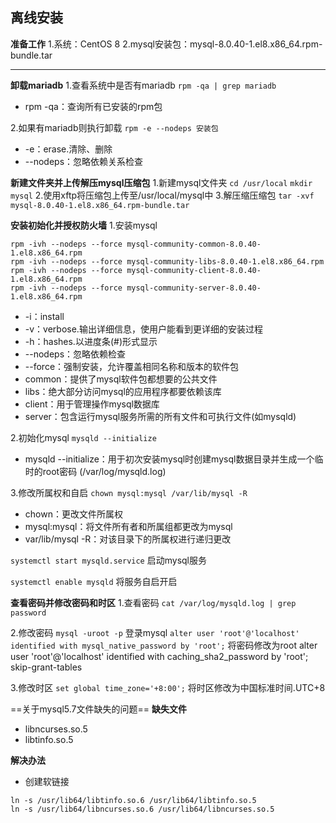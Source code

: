 ## 离线安装
**准备工作**
1.系统：CentOS 8
2.mysql安装包：mysql-8.0.40-1.el8.x86_64.rpm-bundle.tar
****
**卸载mariadb**
1.查看系统中是否有mariadb
`rpm -qa | grep mariadb`
- rpm -qa：查询所有已安装的rpm包
  
2.如果有mariadb则执行卸载
`rpm -e --nodeps 安装包`
- -e：erase.清除、删除
- --nodeps：忽略依赖关系检查

**新建文件夹并上传解压mysql压缩包**
1.新建mysql文件夹
`cd /usr/local`
`mkdir mysql`
2.使用xftp将压缩包上传至/usr/local/mysql中
3.解压缩压缩包
`tar -xvf mysql-8.0.40-1.el8.x86_64.rpm-bundle.tar`

**安装初始化并授权防火墙**
1.安装mysql
```
rpm -ivh --nodeps --force mysql-community-common-8.0.40-1.el8.x86_64.rpm
rpm -ivh --nodeps --force mysql-community-libs-8.0.40-1.el8.x86_64.rpm
rpm -ivh --nodeps --force mysql-community-client-8.0.40-1.el8.x86_64.rpm
rpm -ivh --nodeps --force mysql-community-server-8.0.40-1.el8.x86_64.rpm
```
- -i：install
- -v：verbose.输出详细信息，使用户能看到更详细的安装过程
- -h：hashes.以进度条(#)形式显示
- --nodeps：忽略依赖检查
- --force：强制安装，允许覆盖相同名称和版本的软件包
- common：提供了mysql软件包都想要的公共文件
- libs：绝大部分访问mysql的应用程序都要依赖该库
- client：用于管理操作mysql数据库
- server：包含运行mysql服务所需的所有文件和可执行文件(如mysqld)

2.初始化mysql
`mysqld --initialize`
- mysqld --initialize：用于初次安装mysql时创建mysql数据目录并生成一个临时的root密码 (/var/log/mysqld.log)

3.修改所属权和自启
`chown mysql:mysql /var/lib/mysql -R`
- chown：更改文件所属权
- mysql:mysql：将文件所有者和所属组都更改为mysql
- var/lib/mysql -R：对该目录下的所属权进行递归更改

`systemctl start mysqld.service` 启动mysql服务

`systemctl enable mysqld` 将服务自启开启

**查看密码并修改密码和时区**
1.查看密码
`cat /var/log/mysqld.log | grep password`

2.修改密码
`mysql -uroot -p` 登录mysql
`alter user 'root'@'localhost' identified with mysql_native_password by 'root';` 将密码修改为root
alter user 'root'@'localhost' identified with caching_sha2_password by 'root';
skip-grant-tables

3.修改时区
`set global time_zone='+8:00';` 将时区修改为中国标准时间.UTC+8


==关于mysql5.7文件缺失的问题==
**缺失文件**
- libncurses.so.5
- libtinfo.so.5

**解决办法**
- 创建软链接
```
ln -s /usr/lib64/libtinfo.so.6 /usr/lib64/libtinfo.so.5
ln -s /usr/lib64/libncurses.so.6 /usr/lib64/libncurses.so.5
```